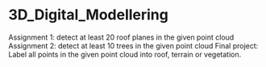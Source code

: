 # 3D_Digital_Modellering
Assignment 1: detect at least 20 roof planes in the given point cloud
Assignment 2: detect at least 10 trees in the given point cloud
Final project: Label all points in the given point cloud into roof, terrain or vegetation.
